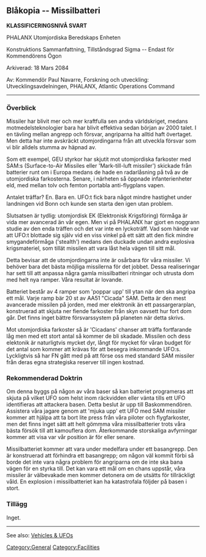 ## Blåkopia -- Missilbatteri

**KLASSIFICERINGSNIVÅ SVART**

PHALANX Utomjordiska Beredskaps Enheten

Konstruktions Sammanfattning, Tillståndsgrad Sigma -- Endast för
Kommendörens Ögon

Arkiverad: 18 Mars 2084

Av: Kommendör Paul Navarre, Forskning och utveckling:
Utvecklingsavdelningen, PHALANX, Atlantic Operations Command

------------------------------------------------------------------------

### Överblick

Missiler har blivit mer och mer kraftfulla sen andra världskriget,
medans motmedelsteknologier bara har blivit effektiva sedan början av
2000 talet. I en tävling mellan angrepp och försvar, angriparna ha
alltid haft övertaget. Men detta har inte avskräckt utomjordingarna från
att utveckla försvar som vi blir alldels stumma av häpnad av.

Som ett exempel, GEU styrkor har skjutit mot utomjordiska farkoster med
SAM:s (Surface-to-Air Missiles eller 'Mark-till-luft missiler') skickade
från batterier runt om i Europa medans de hade en radarlåsning på två av
de utomjordiska farkosterna. Senare, i närheten så öppnade
infanterienheter eld, med mellan tolv och femton portabla anti-flygplans
vapen.

Antalet träffar? En. Bara en. UFO:t fick bara något mindre hastighet
under landningen vid Bonn och kunde sen starta den igen utan problem.

Slutsatsen är tydlig: utomjordisk EK (Elektronisk Krigsföring) förmåga
är vida mer avancerad än vår egen. Men vi på PHALANX har gjort en
noggrann studie av den enda träffen och det var inte en lyckoträff. Vad
som hände var att UFO:t blottade sig själv vid en viss vinkel på ett
sätt att den fick mindre smygandeförmåga ('stealth') medans den duckade
undan andra explosiva krigsmateriel, som tillät missilen att vara låst
hela vägen till sitt mål.

Detta bevisar att de utomjordingarna inte är osårbara för våra missiler.
Vi behöver bara det bästa möjliga missilerna för det jobbet. Dessa
realiseringar har sett till att anpassa några gamla missilbatteri
ritningar och utrusta dom med helt nya ramper. Våra resultat är lovande.

Batteriet består av 4 ramper som 'poppar upp' till ytan när den ska
angripa ett mål. Varje ramp bär 20 st av AA51 "Cicada" SAM. Detta är den
mest avancerade missilen på jorden, med mer elektronik än ett
passargerarplan, konstruerad att skjuta ner fiende farkoster från skyn
oavsett hur fort dom går. Det finns inget bättre försvarssystem på
planeten när detta skrivs.

Mot utomjordiska farkoster så är 'Cicadans' chanser att träffa
fortfarande låg men med ett stort antal så kommer de bli skadade.
Missilen och dess elektonik är naturligtvis mycket dyr, långt för mycket
för våran budget för det antal som kommer att krävas för att besegra
inkommande UFO:s. Lyckligtvis så har FN gått med på att förse oss med
standard SAM missiler från deras egna strategiska reserver till ingen
kostnad.

### Rekommenderad Doktrin

Om denna byggs på någon av våra baser så kan batteriet programeras att
skjuta på vilket UFO som helst inom räckvidden eller vänta tills ett UFO
identifieras att attackera basen. Detta beslut är upp till
Baskommendören. Assistera våra jagare genom att 'mjuka upp' ett UFO med
SAM missiler kommer att hjälpa att ta bort lite press från våra piloter
och flygfarkoster, men det finns inget sätt att helt gömmma våra
missilbatterier trots våra bästa försök till att kamouflera dom.
Återkommande storskaliga avfyrningar kommer att visa var vår position är
för eller senare.

Missilbatteriet kommer att vara under medelfara under ett basangrepp.
Den är konstruerad att förhindra ett basangrepp; om någon väl kommit
förbi så borde det inte vara några problem för angriparna om de inte ska
bana vägen för en styrka till. Det kan vara ett mål om en chans uppstår,
våra missiler är välbevakade men kommer detonera om de utsätts för
tillräckligt våld. En explosion i missilbatteriet kan ha katastrofala
följder på basen i stort.

### Tillägg

Inget.

------------------------------------------------------------------------

See also: [Vehicles & UFOs](Vehicles_&_UFOs "wikilink")

[Category:General](Category:General "wikilink")
[Category:Facilities](Category:Facilities "wikilink")